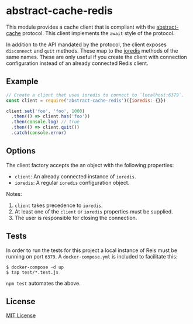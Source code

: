 # abstract-cache-redis

This module provides a cache client that is compliant with the
[abstract-cache](https://github.com/jsumners/abstract-cache) protocol. This
client implements the `await` style of the protocol.

In addition to the API mandated by the protocol, the client exposes
`disconnect` and `quit` methods. These map to the
[ioredis](https://npm.im/ioredis) methods of the same names. These are only
useful if you create the client with connection configuration instead of an
already connected Redis client.

## Example

```js
// Create a client that uses ioredis to connect to `localhost:6379`.
const client = require('abstract-cache-redis')({ioredis: {}})

client.set('foo', 'foo', 1000)
  .then(() => client.has('foo'))
  .then(console.log) // true
  .then(() => client.quit())
  .catch(console.error)
```

## Options

The client factory accepts the an object with the following properties:

+ `client`: An already connected instance of `ioredis`.
+ `ioredis`: A regular `ioredis` configuration object.

Notes:

1. `client` takes precedence to `ioredis`.
1. At least one of the `client` or `ioredis` properties must be supplied.
1. The user is responsible for closing the connection.

## Tests

In order to run the tests for this project a local instance of Reis must
be running on port `6379`. A `docker-compose.yml` is included to facilitate
this:

```shell
$ docker-compose -d up
$ tap test/*.test.js
```

`npm test` automates the above.

## License

[MIT License](http://jsumners.mit-license.org/)
